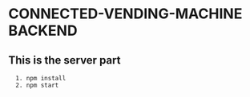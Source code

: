 # CONNECTED-VENDING-MACHINE BACKEND
## This is the server part

```console
  1. npm install 
  2. npm start

```